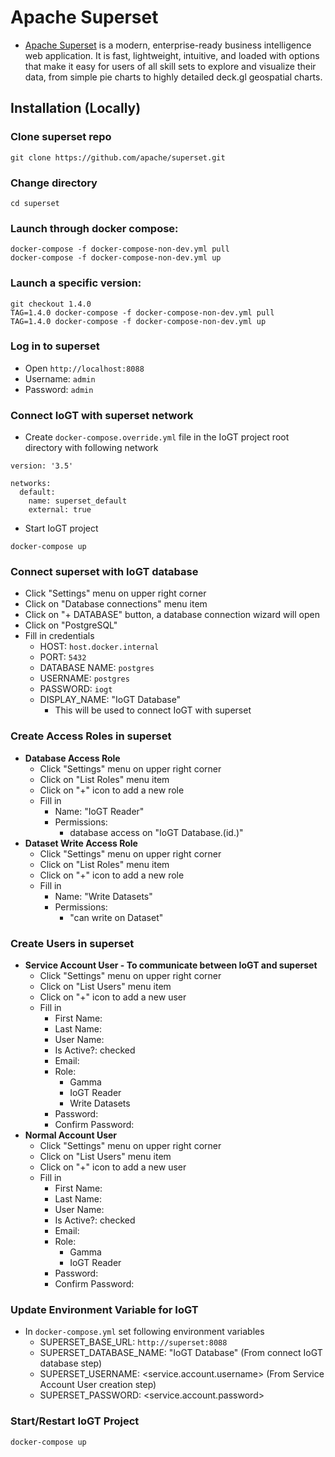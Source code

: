 # Apache Superset

- [Apache Superset](https://superset.apache.org) is a modern, enterprise-ready business intelligence web application. It is fast, lightweight, intuitive, and loaded with options that make it easy for users of all skill sets to explore and visualize their data, from simple pie charts to highly detailed deck.gl geospatial charts.

## Installation (Locally)
### Clone superset repo
```
git clone https://github.com/apache/superset.git
```
### Change directory
```
cd superset
```
### Launch through docker compose: 
```
docker-compose -f docker-compose-non-dev.yml pull
docker-compose -f docker-compose-non-dev.yml up
```
### Launch a specific version: 
```
git checkout 1.4.0
TAG=1.4.0 docker-compose -f docker-compose-non-dev.yml pull
TAG=1.4.0 docker-compose -f docker-compose-non-dev.yml up
```
### Log in to superset
- Open `http://localhost:8088`
- Username: `admin`
- Password: `admin`
### Connect IoGT with superset network
- Create `docker-compose.override.yml` file in the IoGT project root directory with following network
```
version: '3.5'

networks:
  default:
    name: superset_default
    external: true
```
- Start IoGT project
```
docker-compose up
```
### Connect superset with IoGT database
- Click "Settings" menu on upper right corner
- Click on "Database connections" menu item
- Click on "+ DATABASE" button, a database connection wizard will open
- Click on "PostgreSQL"
- Fill in credentials
  - HOST: `host.docker.internal`
  - PORT: `5432`
  - DATABASE NAME: `postgres`
  - USERNAME: `postgres`
  - PASSWORD: `iogt`
  - DISPLAY_NAME: "IoGT Database"
    - This will be used to connect IoGT with superset
### Create Access Roles in superset
- **Database Access Role** 
  - Click "Settings" menu on upper right corner
  - Click on "List Roles" menu item
  - Click on "+" icon to add a new role
  - Fill in 
    - Name: "IoGT Reader"
    - Permissions: 
      - database access on "IoGT Database.(id.<database-id>)"
- **Dataset Write Access Role**
  - Click "Settings" menu on upper right corner
  - Click on "List Roles" menu item
  - Click on "+" icon to add a new role
  - Fill in 
    - Name: "Write Datasets"
    - Permissions: 
      - "can write on Dataset"
### Create Users in superset
- **Service Account User - To communicate between IoGT and superset**
  - Click "Settings" menu on upper right corner
  - Click on "List Users" menu item
  - Click on "+" icon to add a new user
  - Fill in 
    - First Name: <some-name>
    - Last Name: <some-name>
    - User Name: <some-username>
    - Is Active?: checked
    - Email: <some-email>
    - Role:
      - Gamma
      - IoGT Reader
      - Write Datasets
    - Password: <some-password>
    - Confirm Password: <some-password>
- **Normal Account User**
  - Click "Settings" menu on upper right corner
  - Click on "List Users" menu item
  - Click on "+" icon to add a new user
  - Fill in 
    - First Name: <some-name>
    - Last Name: <some-name>
    - User Name: <some-username>
    - Is Active?: checked
    - Email: <some-email>
    - Role: 
      - Gamma
      - IoGT Reader
    - Password: <some-password>
    - Confirm Password: <some-password>
### Update Environment Variable for IoGT
- In `docker-compose.yml` set following environment variables
  - SUPERSET_BASE_URL: `http://superset:8088`
  - SUPERSET_DATABASE_NAME: "IoGT Database" (From connect IoGT database step)
  - SUPERSET_USERNAME: <service.account.username> (From Service Account User creation step)
  - SUPERSET_PASSWORD: <service.account.password>
### Start/Restart IoGT Project
```
docker-compose up
```
